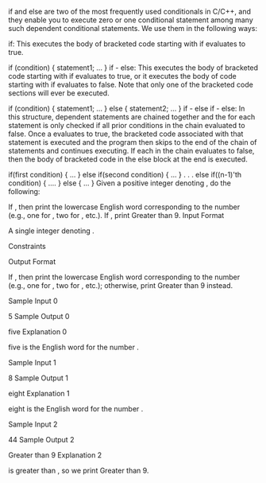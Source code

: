 if and else are two of the most frequently used conditionals in C/C++, and they enable you to execute zero or one conditional statement among many such dependent conditional statements. We use them in the following ways:

if: This executes the body of bracketed code starting with  if  evaluates to true.

if (condition) {
    statement1;
    ...
}
if - else: This executes the body of bracketed code starting with  if  evaluates to true, or it executes the body of code starting with  if  evaluates to false. Note that only one of the bracketed code sections will ever be executed.

if (condition) {
    statement1;
    ...
}
else {
    statement2;
    ...
}
if - else if - else: In this structure, dependent statements are chained together and the  for each statement is only checked if all prior conditions in the chain evaluated to false. Once a  evaluates to true, the bracketed code associated with that statement is executed and the program then skips to the end of the chain of statements and continues executing. If each  in the chain evaluates to false, then the body of bracketed code in the else block at the end is executed.

if(first condition) {
    ...
}
else if(second condition) {
    ...
}
.
.
.
else if((n-1)'th condition) {
    ....
}
else {
    ...
}
Given a positive integer denoting , do the following:

If , then print the lowercase English word corresponding to the number (e.g., one for , two for , etc.).
If , print Greater than 9.
Input Format

A single integer denoting .

Constraints

Output Format

If , then print the lowercase English word corresponding to the number (e.g., one for , two for , etc.); otherwise, print Greater than 9 instead.

Sample Input 0

5
Sample Output 0

five
Explanation 0

five is the English word for the number .

Sample Input 1

8
Sample Output 1

eight
Explanation 1

eight is the English word for the number .

Sample Input 2

44
Sample Output 2

Greater than 9
Explanation 2

 is greater than , so we print Greater than 9.